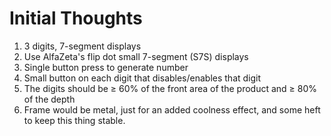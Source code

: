 # Initial Thoughts
1. 3 digits, 7-segment displays
1. Use AlfaZeta's flip dot small 7-segment (S7S) displays
1. Single button press to generate number
1. Small button on each digit that disables/enables that digit
1. The digits should be ≥ 60% of the front area of the product and ≥ 80% of the depth
1. Frame would be metal, just for an added coolness effect, and some heft to keep this thing stable.
